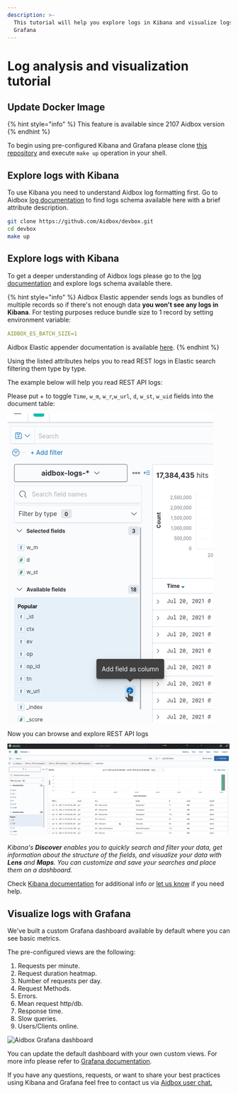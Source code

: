 ```yaml
---
description: >-
  This tutorial will help you explore logs in Kibana and visualize logs in
  Grafana
---
```


# Log analysis and visualization tutorial

## Update Docker Image

{% hint style="info" %}
This feature is available since 2107 Aidbox version
{% endhint %}

To begin using pre-configured Kibana and Grafana please clone [this repository](https://github.com/Aidbox/devbox) and execute `make up` operation in your shell.

## **Explore logs with Kibana**

To use Kibana you need to understand Aidbox log formatting first. Go to Aidbox [log documentation](../README.md) to find logs schema available here with a brief attribute description.

```bash
git clone https://github.com/Aidbox/devbox.git
cd devbox
make up
```

## **Explore logs with Kibana**

To get a deeper understanding of Aidbox logs please go to the [log documentation](../README.md) and explore logs schema available there.

{% hint style="info" %}
Aidbox Elastic appender sends logs as bundles of multiple records so if there's not enough data **you won't see any logs in Kibana**. For testing purposes reduce bundle size to 1 record by setting environment variable:

```yaml
AIDBOX_ES_BATCH_SIZE=1
```

Aidbox Elastic appender documentation is available [here](../how-to-guides/elastic-logs-and-monitoring-integration.md#elasticsearch-logging).
{% endhint %}

Using the listed attributes helps you to read REST logs in Elastic search filtering them type by type.

The example below will help you read REST API logs:

Please put + to toggle `Time`, `w_m`, `w_r`_,_`w_url`, `d`, `w_st`, `w_uid` fields into the document table:

![](../../../../../.gitbook/assets/5027d2cd-2a95-4b43-9201-33d0cc38fbef.png)

Now you can browse and explore REST API logs

![](../../../../../.gitbook/assets/d729a589-5d2a-4e95-82c5-e3bbfa80f3d0.png)

_Kibana's **Discover** enables you to quickly search and filter your data, get information about the structure of the fields, and visualize your data with **Lens** and **Maps**. You can customize and save your searches and place them on a dashboard._

Check [Kibana documentation](https://www.elastic.co/guide/en/kibana/current/discover.html) for additional info or [let us know](https://t.me/aidbox) if you need help.

## **Visualize logs with Grafana**

We've built a custom Grafana dashboard available by default where you can see basic metrics.

The pre-configured views are the following:

1. Requests per minute.
2. Request duration heatmap.
3. Number of requests per day.
4. Request Methods.
5. Errors.
6. Mean request http/db.
7. Response time.
8. Slow queries.
9. Users/Clients online.

![Aidbox Grafana dashboard](https://user-images.githubusercontent.com/58147555/186731415-b31f6b94-9605-4079-b0a8-7c8313edbca4.png)

You can update the default dashboard with your own custom views. For more info please refer to [Grafana documentation](https://grafana.com/tutorials/grafana-fundamentals/).

If you have any questions, requests, or want to share your best practices using Kibana and Grafana feel free to contact us via [Aidbox user chat.](https://t.me/aidbox)
